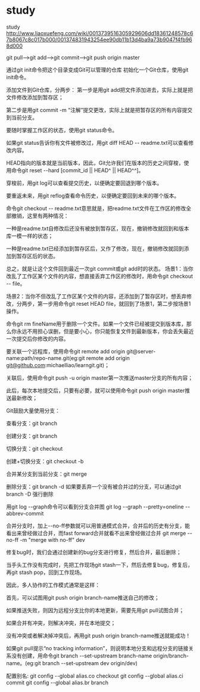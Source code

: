 # study
study
http://www.liaoxuefeng.com/wiki/0013739516305929606dd18361248578c67b8067c8c017b000/001374831943254ee90db11b13d4ba9a73b9047f4fb968d000

git pull—>git add——>git commit——>git push origin master

通过git init命令把这个目录变成Git可以管理的仓库
初始化一个Git仓库，使用git init命令。

添加文件到Git仓库，分两步：
第一步是用git add把文件添加进去，实际上就是把文件修改添加到暂存区；

第二步是用git commit -m “注解”提交更改，实际上就是把暂存区的所有内容提交到当前分支。

要随时掌握工作区的状态，使用git status命令。

如果git status告诉你有文件被修改过，用git diff HEAD -- readme.txt可以查看修改内容。


HEAD指向的版本就是当前版本，因此，Git允许我们在版本的历史之间穿梭，使用命令git reset --hard [commit_id || HEAD^ || HEAD^^]。

穿梭前，用git log可以查看提交历史，以便确定要回退到哪个版本。

要重返未来，用git reflog查看命令历史，以便确定要回到未来的哪个版本。



命令git checkout -- readme.txt意思就是，把readme.txt文件在工作区的修改全部撤销，这里有两种情况：

一种是readme.txt自修改后还没有被放到暂存区，现在，撤销修改就回到和版本库一模一样的状态；

一种是readme.txt已经添加到暂存区后，又作了修改，现在，撤销修改就回到添加到暂存区后的状态。

总之，就是让这个文件回到最近一次git commit或git add时的状态。
场景1：当你改乱了工作区某个文件的内容，想直接丢弃工作区的修改时，用命令git checkout -- file。

场景2：当你不但改乱了工作区某个文件的内容，还添加到了暂存区时，想丢弃修改，分两步，第一步用命令git reset HEAD file，就回到了场景1，第二步按场景1操作。



命令git rm fineName用于删除一个文件。如果一个文件已经被提交到版本库，那么你永远不用担心误删，但是要小心，你只能恢复文件到最新版本，你会丢失最近一次提交后你修改的内容。


要关联一个远程库，使用命令git remote add origin git@server-name:path/repo-name.git(eg:git remote add origin git@github.com:michaelliao/learngit.git)；

关联后，使用命令git push -u origin master第一次推送master分支的所有内容；

此后，每次本地提交后，只要有必要，就可以使用命令git push origin master推送最新修改；




Git鼓励大量使用分支：

查看分支：git branch

创建分支：git branch <name>

切换分支：git checkout <name>

创建+切换分支：git checkout -b <name>

合并某分支到当前分支：git merge <name>

删除分支：git branch -d <name>
如果要丢弃一个没有被合并过的分支，可以通过git branch -D <name>强行删除


用git log --graph命令可以看到分支合并图
git log --graph --pretty=oneline --abbrev-commit




合并分支时，加上--no-ff参数就可以用普通模式合并，合并后的历史有分支，能看出来曾经做过合并，而fast forward合并就看不出来曾经做过合并
git merge --no-ff -m "merge with no-ff" dev


修复bug时，我们会通过创建新的bug分支进行修复，然后合并，最后删除；

当手头工作没有完成时，先把工作现场git stash一下，然后去修复bug，修复后，再git stash pop，回到工作现场。


因此，多人协作的工作模式通常是这样：

首先，可以试图用git push origin branch-name推送自己的修改；

如果推送失败，则因为远程分支比你的本地更新，需要先用git pull试图合并；

如果合并有冲突，则解决冲突，并在本地提交；

没有冲突或者解决掉冲突后，再用git push origin branch-name推送就能成功！

如果git pull提示“no tracking information”，则说明本地分支和远程分支的链接关系没有创建，用命令git branch --set-upstream branch-name origin/branch-name。(eg:git branch --set-upstream dev origin/dev)

配置别名:
	git config --global alias.co checkout
 	git config --global alias.ci commit
 	git config --global alias.br branch